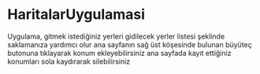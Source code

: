 # HaritalarUygulamasi
Uygulama, gitmek istediğiniz yerleri gidilecek yerler listesi şeklinde saklamanıza yardımcı olur
ana sayfanın sağ üst köşesinde bulunan büyüteç butonuna tıklayarak konum ekleyebilirsiniz
ana sayfada kayıt ettiğiniz konumları sola kaydırarak silebilirsiniz
